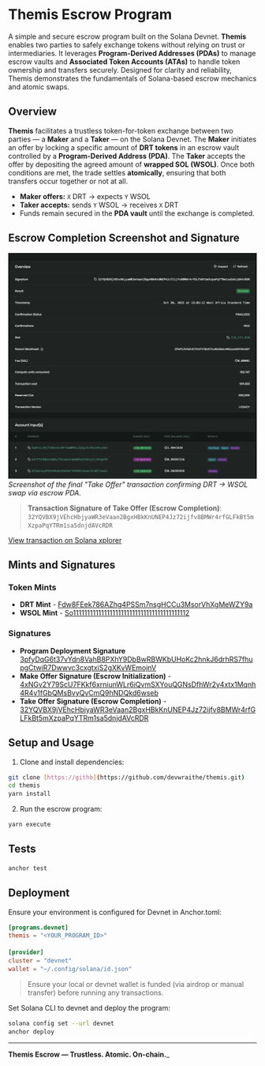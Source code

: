 # Themis Escrow Program

A simple and secure escrow program built on the Solana Devnet. **Themis** enables two parties to safely exchange tokens without relying on trust or intermediaries. It leverages **Program-Derived Addresses (PDAs)** to manage escrow vaults and **Associated Token Accounts (ATAs)** to handle token ownership and transfers securely. Designed for clarity and reliability, Themis demonstrates the fundamentals of Solana-based escrow mechanics and atomic swaps.

## Overview

**Themis** facilitates a trustless token-for-token exchange between two parties — a **Maker** and a **Taker** — on the Solana Devnet. The **Maker** initiates an offer by locking a specific amount of **DRT tokens** in an escrow vault controlled by a **Program-Derived Address (PDA)**. The **Taker** accepts the offer by depositing the agreed amount of **wrapped SOL (WSOL)**. Once both conditions are met, the trade settles **atomically**, ensuring that both transfers occur together or not at all.

- **Maker offers:** `X` DRT → expects `Y` WSOL  
- **Taker accepts:** sends `Y` WSOL → receives `X` DRT  
- Funds remain secured in the **PDA vault** until the exchange is completed.


<!-- ---

## Deployment & Key Addresses

| Item                        | Value                                                                                      |
| --------------------------- | ------------------------------------------------------------------------------------------ |
| **Program ID (Deploy Sig)** | `3pfyDqG6t37vYdn8VahB8PXhY9DbBwRBWKbUHoKc2hnkJ6drhRS7fhupgCtwiR7Dwwvc3cxgtxiS2gXKvWEmojnV` |
| **Maker**                   | `EaEhiLcRjTT46nnkc8PrSwWM5hjZqGpJEzFbznRxjAGn`                                             |
| **Taker**                   | `A4TTT9fNbktQdRy72KudvwtdmdBXoQ7bExyYjJVhgSFR`                                             |
| **DRT Token Mint**          | `Fdw8FEek786AZhg4PSSm7nsgHCCu3MsorVhXgMeWZY9a`                                             |
| **WSOL Mint**               | `So11111111111111111111111111111111111111112`                                              |
| **Escrow PDA**              | `HZySj9ufcqcPLfLh7ihzydCvdnyjJiXUTV9jsaPpbKwq`                                             |
| **Vault (PDA ATA for DRT)** | `DmheHkgeLFkqZcW48rDNRjxZVTdEkwfTT3QfFSKpy2SB`                                             |

---

## Associated Token Accounts

| Owner | Token            | ATA                                                                                                                                                                                     |
| ----- | ---------------- | --------------------------------------------------------------------------------------------------------------------------------------------------------------------------------------- |
| Maker | DRT              | `2JSt6fzA42qF81aM7QVyLBm4FriEgUxwkp5UsUFuvqGL`                                                                                                                                          |
| Taker | WSOL             | `CCNE4j7qVgBhXMk9Cb6ydnLAtvkuPDTCUzGu6myFLDsQ`                                                                                                                                          |
| Maker | WSOL             | `AYGdxvLqYXhVnMv6nZUeSmf7G93RtxSuarZLdQT1SeGi`                                                                                                                                          |
| Taker | DRT (post-trade) | [CaVqMAVsHbFSHw6RTQ5HKExMC9HgiMCcgtActg2Wka8W](https://explorer.solana.com/address/CaVqMAVsHbFSHw6RTQ5HKExMC9HgiMCcgtActg2Wka8W?cluster=devnet&customUrl=http%3A%2F%2Flocalhost%3A8899) |

---

## Transaction Flow

### 1. Wrap SOL → WSOL (Taker)

- **Txn Sig**: `4cwgGgdcdjGnFtG2xRWEvSumBexxeUb3z6zbxydZL999b51VT9bpfPHms7GZSNffgeBGreFnb9nYx491v4EeJLTY`
- **Explorer**: [View on Solana Explorer](https://explorer.solana.com/tx/4cwgGgdcdjGnFtG2xRWEvSumBexxeUb3z6zbxydZL999b51VT9bpfPHms7GZSNffgeBGreFnb9nYx491v4EeJLTY?cluster=devnet&customUrl=http%3A%2F%2Flocalhost%3A8899)

### 2. Maker Creates DRT Mint & ATA

- **Mint Txn Sig**: `5PcHZZS98ndQAMQ71a55Ruk6RvTDUMUpJTomP7mAVvvwv1mkkzewWtUhAwuDJWwYR5noK7xBRjvB7gsUQDNAgShf`
- **Explorer**: [View Mint](https://explorer.solana.com/tx/5PcHZZS98ndQAMQ71a55Ruk6RvTDUMUpJTomP7mAVvvwv1mkkzewWtUhAwuDJWwYR5noK7xBRjvB7gsUQDNAgShf?cluster=devnet&customUrl=http%3A%2F%2Flocalhost%3A8899)

### 3. Maker Locks DRT in Escrow

- **Make Offer Txn Sig**: `4xNGv2Y79ScU7FKkf6xrniunWLr6iQvmSXYouQGNsDfhWr2y4xtx1Mqnh4R4v1fGbQMsBvyQvCmQ9hNDQkd6wseb`
- **Explorer**: [View Make Offer](https://explorer.solana.com/tx/4xNGv2Y79ScU7FKkf6xrniunWLr6iQvmSXYouQGNsDfhWr2y4xtx1Mqnh4R4v1fGbQMsBvyQvCmQ9hNDQkd6wseb?cluster=devnet&customUrl=http%3A%2F%2Flocalhost%3A8899)

### 4. Taker Accepts Offer → Escrow Completes

- **Take Offer Txn Sig**: `32YQVBX9jVEhcHbjyaWR3eVaan2BgxHBkKnUNEP4Jz72ijfv8BMWr4rfGLFkBt5mXzpaPqYTRm1sa5dnjdAVcRDR`
- **Explorer**: [View Take Offer](https://explorer.solana.com/tx/32YQVBX9jVEhcHbjyaWR3eVaan2BgxHBkKnUNEP4Jz72ijfv8BMWr4rfGLFkBt5mXzpaPqYTRm1sa5dnjdAVcRDR?cluster=devnet)

--- -->

## Escrow Completion Screenshot and Signature

![Escrow Completion Screenshot](./docs/take-offer.png)  
_Screenshot of the final "Take Offer" transaction confirming DRT → WSOL swap via escrow PDA._

> **Transaction Signature of Take Offer (Escrow Completion)**:  
> `32YQVBX9jVEhcHbjyaWR3eVaan2BgxHBkKnUNEP4Jz72ijfv8BMWr4rfGLFkBt5mXzpaPqYTRm1sa5dnjdAVcRDR`

[View transaction on Solana xplorer](https://explorer.solana.com/tx/32YQVBX9jVEhcHbjyaWR3eVaan2BgxHBkKnUNEP4Jz72ijfv8BMWr4rfGLFkBt5mXzpaPqYTRm1sa5dnjdAVcRDR?cluster=devnet)

## Mints and Signatures

### Token Mints
- **DRT Mint** - [Fdw8FEek786AZhg4PSSm7nsgHCCu3MsorVhXgMeWZY9a](https://explorer.solana.com/address/Fdw8FEek786AZhg4PSSm7nsgHCCu3MsorVhXgMeWZY9a?cluster=devnet)                     
- **WSOL Mint**  - [So11111111111111111111111111111111111111112](https://explorer.solana.com/address/So11111111111111111111111111111111111111112?cluster=devnet)

### Signatures 
- **Program Deployment Signature** [3pfyDqG6t37vYdn8VahB8PXhY9DbBwRBWKbUHoKc2hnkJ6drhRS7fhupgCtwiR7Dwwvc3cxgtxiS2gXKvWEmojnV](https://explorer.solana.com/tx/3pfyDqG6t37vYdn8VahB8PXhY9DbBwRBWKbUHoKc2hnkJ6drhRS7fhupgCtwiR7Dwwvc3cxgtxiS2gXKvWEmojnV?cluster=devnet)
- **Make Offer Signature (Escrow Initialization)** - [4xNGv2Y79ScU7FKkf6xrniunWLr6iQvmSXYouQGNsDfhWr2y4xtx1Mqnh4R4v1fGbQMsBvyQvCmQ9hNDQkd6wseb](https://explorer.solana.com/tx/4xNGv2Y79ScU7FKkf6xrniunWLr6iQvmSXYouQGNsDfhWr2y4xtx1Mqnh4R4v1fGbQMsBvyQvCmQ9hNDQkd6wseb?cluster=devnet)
- **Take Offer Signature (Escrow Completion)** - [32YQVBX9jVEhcHbjyaWR3eVaan2BgxHBkKnUNEP4Jz72ijfv8BMWr4rfGLFkBt5mXzpaPqYTRm1sa5dnjdAVcRDR](https://explorer.solana.com/tx/32YQVBX9jVEhcHbjyaWR3eVaan2BgxHBkKnUNEP4Jz72ijfv8BMWr4rfGLFkBt5mXzpaPqYTRm1sa5dnjdAVcRDR?cluster=devnet)

## Setup and Usage

1. Clone and install dependencies:

```bash
git clone [https://githb](https://github.com/devwraithe/themis.git)
cd themis
yarn install
```

2. Run the escrow program:
   
```bash
yarn execute
```

## Tests

```bash
anchor test
```

## Deployment

Ensure your environment is configured for Devnet in Anchor.toml:

```toml
[programs.devnet]
themis = "<YOUR_PROGRAM_ID>"

[provider]
cluster = "devnet"
wallet = "~/.config/solana/id.json"
```

> Ensure your local or devnet wallet is funded (via airdrop or manual transfer) before running any transactions.

Set Solana CLI to devnet and deploy the program:

```bash
solana config set --url devnet
anchor deploy
```

<!-- ## Verification Links

- Taker DRT ATA: ![View](https://explorer.solana.com/address/CaVqMAVsHbFSHw6RTQ5HKExMC9HgiMCcgtActg2Wka8W?cluster=devnet)
- Taker WSOL ATA: ![View](https://explorer.solana.com/address/CCNE4j7qVgBhXMk9Cb6ydnLAtvkuPDTCUzGu6myFLDsQ?cluster=devnet)
-->

---

**Themis Escrow — Trustless. Atomic. On-chain.**\_
